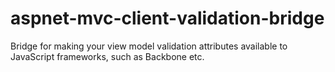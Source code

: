 aspnet-mvc-client-validation-bridge
===================================

Bridge for making your view model validation attributes available to JavaScript frameworks, such as Backbone etc.